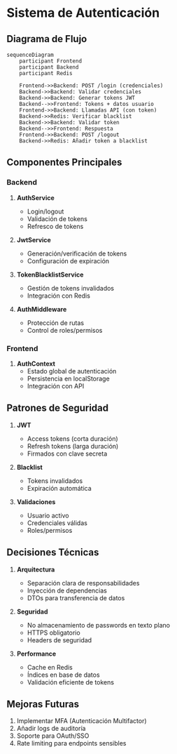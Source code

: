# Sistema de Autenticación

## Diagrama de Flujo

```mermaid
sequenceDiagram
    participant Frontend
    participant Backend
    participant Redis

    Frontend->>Backend: POST /login (credenciales)
    Backend->>Backend: Validar credenciales
    Backend->>Backend: Generar tokens JWT
    Backend-->>Frontend: Tokens + datos usuario
    Frontend->>Backend: Llamadas API (con token)
    Backend->>Redis: Verificar blacklist
    Backend->>Backend: Validar token
    Backend-->>Frontend: Respuesta
    Frontend->>Backend: POST /logout
    Backend->>Redis: Añadir token a blacklist
```

## Componentes Principales

### Backend

1. **AuthService**

   - Login/logout
   - Validación de tokens
   - Refresco de tokens

2. **JwtService**

   - Generación/verificación de tokens
   - Configuración de expiración

3. **TokenBlacklistService**

   - Gestión de tokens invalidados
   - Integración con Redis

4. **AuthMiddleware**
   - Protección de rutas
   - Control de roles/permisos

### Frontend

1. **AuthContext**
   - Estado global de autenticación
   - Persistencia en localStorage
   - Integración con API

## Patrones de Seguridad

1. **JWT**

   - Access tokens (corta duración)
   - Refresh tokens (larga duración)
   - Firmados con clave secreta

2. **Blacklist**

   - Tokens invalidados
   - Expiración automática

3. **Validaciones**
   - Usuario activo
   - Credenciales válidas
   - Roles/permisos

## Decisiones Técnicas

1. **Arquitectura**

   - Separación clara de responsabilidades
   - Inyección de dependencias
   - DTOs para transferencia de datos

2. **Seguridad**

   - No almacenamiento de passwords en texto plano
   - HTTPS obligatorio
   - Headers de seguridad

3. **Performance**
   - Cache en Redis
   - Índices en base de datos
   - Validación eficiente de tokens

## Mejoras Futuras

1. Implementar MFA (Autenticación Multifactor)
2. Añadir logs de auditoría
3. Soporte para OAuth/SSO
4. Rate limiting para endpoints sensibles
